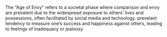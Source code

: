 The “Age of Envy” refers to a societal phase where comparison and envy are prevalent due to the widespread exposure to others’ lives and possessions, often facilitated by social media and technology. prevelant tendency to measure one’s success and happiness against others, leading to feelings of inadequacy or jealousy.